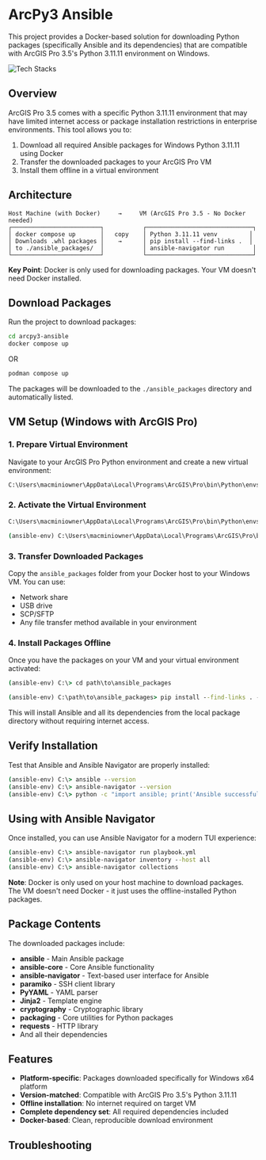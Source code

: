 # ArcPy3 Ansible

This project provides a Docker-based solution for downloading Python packages (specifically Ansible and its dependencies) that are compatible with ArcGIS Pro 3.5's Python 3.11.11 environment on Windows.

![Tech Stacks](https://skillicons.dev/icons?i=ansible,docker,python,windows)

## Overview

ArcGIS Pro 3.5 comes with a specific Python 3.11.11 environment that may have limited internet access or package installation restrictions in enterprise environments. This tool allows you to:

1. Download all required Ansible packages for Windows Python 3.11.11 using Docker
2. Transfer the downloaded packages to your ArcGIS Pro VM
3. Install them offline in a virtual environment

## Architecture

```
Host Machine (with Docker)     →     VM (ArcGIS Pro 3.5 - No Docker needed)
┌─────────────────────────┐           ┌──────────────────────────────┐
│ docker compose up       │   copy    │ Python 3.11.11 venv         │
│ Downloads .whl packages │    →      │ pip install --find-links .  │
│ to ./ansible_packages/  │           │ ansible-navigator run        │
└─────────────────────────┘           └──────────────────────────────┘
```

**Key Point**: Docker is only used for downloading packages. Your VM doesn't need Docker installed.

## Download Packages

Run the project to download packages:

```bash
cd arcpy3-ansible
docker compose up
```
OR
```bash
podman compose up
```

The packages will be downloaded to the `./ansible_packages` directory and automatically listed.

## VM Setup (Windows with ArcGIS Pro)

### 1. Prepare Virtual Environment

Navigate to your ArcGIS Pro Python environment and create a new virtual environment:

```cmd
C:\Users\macminiowner\AppData\Local\Programs\ArcGIS\Pro\bin\Python\envs\arcgispro-py3>python -m venv C:\venvs\ansible-env
```

### 2. Activate the Virtual Environment

```cmd
C:\Users\macminiowner\AppData\Local\Programs\ArcGIS\Pro\bin\Python\envs\arcgispro-py3>C:\venvs\ansible-env\Scripts\activate

(ansible-env) C:\Users\macminiowner\AppData\Local\Programs\ArcGIS\Pro\bin\Python\envs\arcgispro-py3>
```

### 3. Transfer Downloaded Packages

Copy the `ansible_packages` folder from your Docker host to your Windows VM. You can use:
- Network share
- USB drive
- SCP/SFTP
- Any file transfer method available in your environment

### 4. Install Packages Offline

Once you have the packages on your VM and your virtual environment activated:

```cmd
(ansible-env) C:\> cd path\to\ansible_packages

(ansible-env) C:\path\to\ansible_packages> pip install --find-links . --no-index ansible
```

This will install Ansible and all its dependencies from the local package directory without requiring internet access.

## Verify Installation

Test that Ansible and Ansible Navigator are properly installed:

```cmd
(ansible-env) C:\> ansible --version
(ansible-env) C:\> ansible-navigator --version
(ansible-env) C:\> python -c "import ansible; print('Ansible successfully installed')"
```

## Using with Ansible Navigator

Once installed, you can use Ansible Navigator for a modern TUI experience:

```cmd
(ansible-env) C:\> ansible-navigator run playbook.yml
(ansible-env) C:\> ansible-navigator inventory --host all
(ansible-env) C:\> ansible-navigator collections
```

**Note**: Docker is only used on your host machine to download packages. The VM doesn't need Docker - it just uses the offline-installed Python packages.

## Package Contents

The downloaded packages include:
- **ansible** - Main Ansible package  
- **ansible-core** - Core Ansible functionality
- **ansible-navigator** - Text-based user interface for Ansible
- **paramiko** - SSH client library
- **PyYAML** - YAML parser
- **Jinja2** - Template engine
- **cryptography** - Cryptographic library
- **packaging** - Core utilities for Python packages
- **requests** - HTTP library
- And all their dependencies

## Features

- **Platform-specific**: Packages downloaded specifically for Windows x64 platform
- **Version-matched**: Compatible with ArcGIS Pro 3.5's Python 3.11.11
- **Offline installation**: No internet required on target VM
- **Complete dependency set**: All required dependencies included
- **Docker-based**: Clean, reproducible download environment

## Troubleshooting
